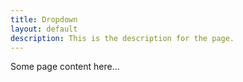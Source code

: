 ```yaml
---
title: Dropdown
layout: default
description: This is the description for the page.
---
```


Some page content here...
